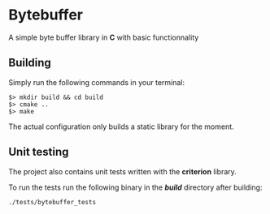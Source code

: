 # Bytebuffer

A simple byte buffer library in **C** with basic functionnality

## Building

Simply run the following commands in your terminal:
```
$> mkdir build && cd build
$> cmake ..
$> make
```

The actual configuration only builds a static library for the moment.

## Unit testing

The project also contains unit tests written with the **criterion** library.

To run the tests run the following binary in the ***build*** directory after building:
```
./tests/bytebuffer_tests
```
